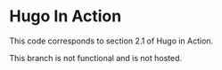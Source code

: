 Hugo In Action
===============

This code corresponds to section 2.1 of Hugo in Action.

This branch is not functional and is not hosted.
